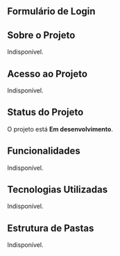 ## Formulário de Login



## Sobre o Projeto
Indisponível.



## Acesso ao Projeto
Indisponível.



## Status do Projeto
O projeto está **Em desenvolvimento**.



## Funcionalidades
Indisponível.



## Tecnologias Utilizadas
Indisponível.



## Estrutura de Pastas
Indisponível.